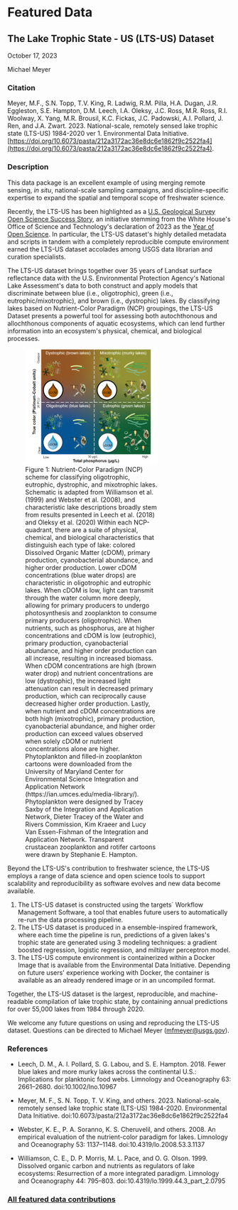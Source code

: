 # Featured Data

## The Lake Trophic State - US (LTS-US) Dataset


October 17, 2023

Michael Meyer

### Citation

Meyer, M.F., S.N. Topp, T.V. King, R. Ladwig, R.M. Pilla, H.A. Dugan, J.R. Eggleston, S.E. Hampton, D.M. Leech, I.A.
Oleksy, J.C. Ross, M.R. Ross, R.I. Woolway, X. Yang, M.R. Brousil, K.C. Fickas, J.C. Padowski, A.I. Pollard, J. Ren, and
J.A. Zwart. 2023. National-scale, remotely sensed lake trophic state (LTS-US) 1984-2020 ver 1. Environmental Data
Initiative. [https://doi.org/10.6073/pasta/212a3172ac36e8dc6e1862f9c2522fa4](https://doi.org/10.6073/pasta/212a3172ac36e8dc6e1862f9c2522fa4).

### Description

This data package is an excellent example of using merging remote sensing,
*in situ*, national-scale sampling campaigns, and discipline-specific
expertise to expand the spatial and temporal scope of freshwater science.

Recently, the LTS-US has been highlighted as a [U.S. Geological Survey Open Science Success Story](https://www.usgs.gov/special-topics/year-of-open-science/news/lake-trophic-state-us-dataset), an initiative stemming from the White House's Office of Science and Technology's declaration of 2023 as the [Year of Open Science](https://www.whitehouse.gov/ostp/news-updates/2023/01/11/fact-sheet-biden-harris-administration-announces-new-actions-to-advance-open-and-equitable-research/). In particular, the LTS-US dataset's highly detailed metadata and scripts in tandem with a completely reproducible compute environment earned the LTS-US dataset accolades among USGS data librarian and curation specialists. 

The LTS-US dataset brings together over 35 years of Landsat surface
reflectance data with the U.S. Environmental Protection Agency's National
Lake Assessment's data to both construct and apply models that discriminate
between blue (i.e., oligotrophic), green (i.e., eutrophic/mixotrophic), and
brown (i.e., dystrophic) lakes. By classifying lakes based on Nutrient-Color
Paradigm (NCP) groupings, the LTS-US Dataset presents a powerful tool for
assessing both autochthonous and allochthonous components of aquatic ecosystems,
which can lend further information into an ecosystem's physical, chemical,
and biological processes.

<div class="figure_featured" style="width: 75%;">
    <figure>
        <a href="/static/images/featured_data/ncp_figure.png">
            <img src="/static/images/featured_data/ncp_figure.png" alt="Distribution of Sulfate-S concentrations."/>
        </a>
        <figcaption class="figure-caption">
            Figure 1: Nutrient-Color Paradigm (NCP) scheme for classifying oligotrophic,
            eutrophic, dystrophic, and mixotrophic lakes. Schematic is adapted from
            Williamson et al. (1999) and Webster et al. (2008), and characteristic lake descriptions
            broadly stem from results presented in Leech et al. (2018) and Oleksy et al. (2020) Within
            each NCP-quadrant, there are a suite of physical, chemical, and biological
            characteristics that distinguish each type of lake: colored Dissolved Organic Matter
            (cDOM), primary production, cyanobacterial abundance, and higher order production.
            Lower cDOM concentrations (blue water drops) are characteristic in oligotrophic
            and eutrophic lakes. When cDOM is low, light can transmit through the water column
            more deeply, allowing for primary producers to undergo photosynthesis and
            zooplankton to consume primary producers (oligotrophic). When nutrients, such as
            phosphorus, are at higher concentrations and cDOM is low (eutrophic), primary
            production, cyanobacterial abundance, and higher order production can all increase,
            resulting in increased biomass. When cDOM concentrations are high (brown water drop)
            and nutrient concentrations are low (dystrophic), the increased light attenuation
            can result in decreased primary production, which can reciprocally cause decreased
            higher order production. Lastly, when nutrient and cDOM concentrations are both
            high (mixotrophic), primary production, cyanobacterial abundance, and higher
            order production can exceed values observed when solely cDOM or nutrient
            concentrations alone are higher. Phytoplankton and filled-in zooplankton
            cartoons were downloaded from the University of Maryland Center for
            Environmental Science Integration and Application Network
            (https://ian.umces.edu/media-library/). Phytoplankton were designed by
            Tracey Saxby of the Integration and Application Network, Dieter Tracey of the
            Water and Rivers Commission, Kim Kraeer and Lucy Van Essen-Fishman of the
            Integration and Application Network. Transparent crustacean zooplankton
            and rotifer cartoons were drawn by Stephanie E. Hampton.
        </figcaption>
   </figure>
</div>

Beyond the LTS-US's contribution to freshwater science, the LTS-US employs
a range of data science and open science tools to support scalability and
reproducibility as software evolves and new data become available.
1. The LTS-US dataset is constructed using the targets` Workflow
Management Software, a tool that enables future users to automatically re-run
the data processing pipeline.
2. The LTS-US dataset is produced in a ensemble-inspired framework, where each
time the pipeline is run, predictions of a given lakes's trophic state are
generated using 3 modeling techniques: a gradient boosted regression, logistic
regression, and miltilayer perceptron model.
3. The LTS-US compute environment is containerized within a Docker Image that is
available from the Environmental Data Initiative. Depending on future users'
experience working with Docker, the container is available as an already
rendered image or in an uncompiled format.

Together, the LTS-US dataset is the largest, reproducible,
and machine-readable compilation of lake trophic state, by containing annual
predictions for over 55,000 lakes from 1984 through 2020.

We welcome any future questions on using and reproducing the LTS-US dataset.
Questions can be directed to Michael Meyer (mfmeyer@usgs.gov).

### References

- Leech, D. M., A. I. Pollard, S. G. Labou, and S. E. Hampton. 2018. Fewer blue lakes and more murky lakes across the
continental U.S.: Implications for planktonic food webs. Limnology and Oceanography 63: 2661–2680. doi:10.1002/lno.10967

- Meyer, M. F., S. N. Topp, T. V. King, and others. 2023. National-scale, remotely sensed lake trophic state (LTS-US)
1984-2020. Environmental Data Initiative. doi:10.6073/pasta/212a3172ac36e8dc6e1862f9c2522fa4

- Webster, K. E., P. A. Soranno, K. S. Cheruvelil, and others. 2008. An empirical evaluation of the nutrient-color
paradigm for lakes. Limnology and Oceanography 53: 1137–1148. doi:10.4319/lo.2008.53.3.1137

- Williamson, C. E., D. P. Morris, M. L. Pace, and O. G. Olson. 1999. Dissolved organic carbon and nutrients as 
regulators of lake ecosystems: Resurrection of a more integrated paradigm. Limnology and Oceanography 44: 795–803.
doi:10.4319/lo.1999.44.3_part_2.0795

### [All featured data contributions](/templates/featured/featured-grid)
